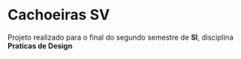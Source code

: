 # Cachoeiras SV

Projeto realizado para o final do segundo semestre de **SI**, disciplina **Praticas de Design**
